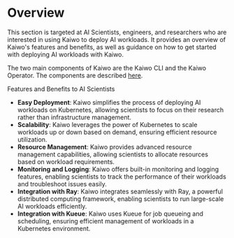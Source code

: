 # Overview 

This section is targeted at AI Scientists, engineers, and researchers who are interested in using Kaiwo to deploy AI workloads. It provides an overview of Kaiwo's features and benefits, as well as guidance on how to get started with deploying AI workloads with Kaiwo.

The two main components of Kaiwo are the Kaiwo CLI and the Kaiwo Operator. The components are described [here](../general/main-components.md).

Features and Benefits to AI Scientists

- **Easy Deployment**: Kaiwo simplifies the process of deploying AI workloads on Kubernetes, allowing scientists to focus on their research rather than infrastructure management.
- **Scalability**: Kaiwo leverages the power of Kubernetes to scale workloads up or down based on demand, ensuring efficient resource utilization.
- **Resource Management**: Kaiwo provides advanced resource management capabilities, allowing scientists to allocate resources based on workload requirements.
- **Monitoring and Logging**: Kaiwo offers built-in monitoring and logging features, enabling scientists to track the performance of their workloads and troubleshoot issues easily.
- **Integration with Ray**: Kaiwo integrates seamlessly with Ray, a powerful distributed computing framework, enabling scientists to run large-scale AI workloads efficiently.
- **Integration with Kueue**: Kaiwo uses Kueue for job queueing and scheduling, ensuring efficient management of workloads in a Kubernetes environment.